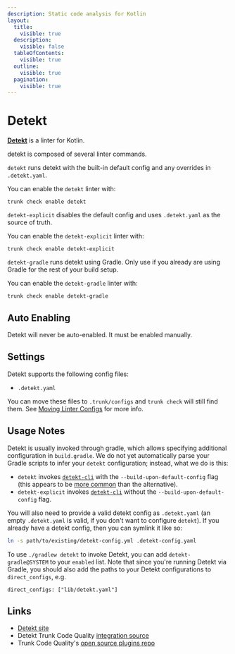 ```yaml
---
description: Static code analysis for Kotlin
layout:
  title:
    visible: true
  description:
    visible: false
  tableOfContents:
    visible: true
  outline:
    visible: true
  pagination:
    visible: true
---
```


# Detekt

[**Detekt**](https://github.com/detekt/detekt) is a linter for Kotlin.

detekt is composed of several linter commands.

`detekt` runs detekt with the built-in default config and any overrides in `.detekt.yaml`.

You can enable the `detekt` linter with:

```shell
trunk check enable detekt
```

`detekt-explicit` disables the default config and uses `.detekt.yaml` as the source of truth.

You can enable the `detekt-explicit` linter with:

```shell
trunk check enable detekt-explicit
```

`detekt-gradle` runs detekt using Gradle. Only use if you already are using Gradle for the rest of your build setup.

You can enable the `detekt-gradle` linter with:

```shell
trunk check enable detekt-gradle
```

## Auto Enabling

Detekt will never be auto-enabled. It must be enabled manually.

## Settings

Detekt supports the following config files:

* `.detekt.yaml`

You can move these files to `.trunk/configs` and `trunk check` will still find them. See [Moving Linter Configs](broken-reference) for more info.

## Usage Notes

Detekt is usually invoked through gradle, which allows specifying additional configuration in `build.gradle`. We do not yet automatically parse your Gradle scripts to infer your `detekt` configuration; instead, what we do is this:

* `detekt` invokes [`detekt-cli`](https://detekt.github.io/detekt/cli.html) with the `--build-upon-default-config` flag (this appears to be [more common](https://cs.github.com/?q=%2FbuildUponDefaultConfig.\*%28true%29%2F+detekt) than the alternative).
* `detekt-explicit` invokes [`detekt-cli`](https://detekt.github.io/detekt/cli.html) without the `--build-upon-default-config` flag.

You will also need to provide a valid detekt config as `.detekt.yaml` (an empty `.detekt.yaml` is valid, if you don't want to configure `detekt`). If you already have a detekt config, then you can symlink it like so:

```bash
ln -s path/to/existing/detekt-config.yml .detekt-config.yaml
```

To use `./gradlew detekt` to invoke Detekt, you can add `detekt-gradle@SYSTEM` to your `enabled` list. Note that since you're running Detekt via Gradle, you should also add the paths to your Detekt configurations to `direct_configs`, e.g.

```undefined
direct_configs: ["lib/detekt.yaml"]
```

## Links

* [Detekt site](https://github.com/detekt/detekt)
* Detekt Trunk Code Quality [integration source](https://github.com/trunk-io/plugins/tree/main/linters/detekt)
* Trunk Code Quality's [open source plugins repo](https://github.com/trunk-io/plugins/tree/main)
